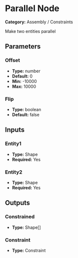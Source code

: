 
# Parallel Node

**Category:** Assembly / Constraints

Make two entities parallel

## Parameters


### Offset
- **Type:** number
- **Default:** 0
- **Min:** -10000
- **Max:** 10000



### Flip
- **Type:** boolean
- **Default:** false





## Inputs


### Entity1
- **Type:** Shape
- **Required:** Yes



### Entity2
- **Type:** Shape
- **Required:** Yes



## Outputs


### Constrained
- **Type:** Shape[]



### Constraint
- **Type:** Constraint




